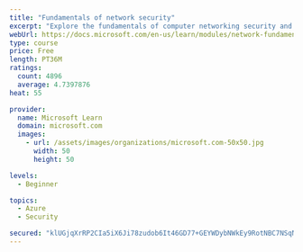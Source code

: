 ```yaml
---
title: "Fundamentals of network security"
excerpt: "Explore the fundamentals of computer networking security and monitoring."
webUrl: https://docs.microsoft.com/en-us/learn/modules/network-fundamentals-2/
type: course
price: Free
length: PT36M
ratings:
  count: 4896
  average: 4.7397876
heat: 55

provider:
  name: Microsoft Learn
  domain: microsoft.com
  images:
    - url: /assets/images/organizations/microsoft.com-50x50.jpg
      width: 50
      height: 50

levels:
  - Beginner

topics:
  - Azure
  - Security

secured: "klUGjqXrRP2CIa5iX6Ji78zudob6It46GD77+GEYWDybNWkEy9RotNBC7NSqNlUgDm1aKjiD2PrBvkWBDDYnNGN2wBR0IfbZ4cNAlZaR1tL3O1mpRDn4z8xDJn64qgMXxzbbCSYaPFnYkS2gD89Z6l7QHbEUa7f1KJoq79a0ZfjweLG/GSC7h6m1a1s5z3iQSy0aw53KmietB2oeBEhZZlm1Qb/UyCJv54fsr7ajCOAXw6YsyEe8IVeTkNf6Jq3PS4z3L5FV4axjTYNrPOA3GZVgAkdHlJsJo5R62+dgU5jY+REJwkqfnXRGgjweBYPlAtdmJDolok3whlQVphARmDssRYDI9W8NUyqhbhR2pc/558iimjupOUHx4iLHhgPpSd59ezlb+UKQg7ab2mbJkQAtok/Urz+FNxV4q/PzAxM=;XPTZxma5XX8bzyOwjSer+w=="
---
```


